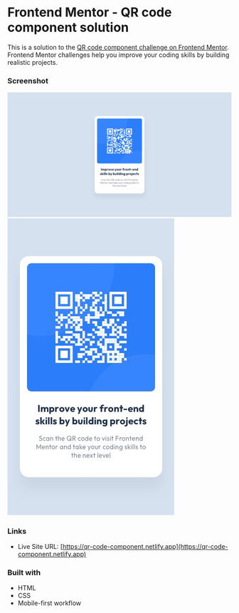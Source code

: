 # Frontend Mentor - QR code component solution

This is a solution to the [QR code component challenge on Frontend Mentor](https://www.frontendmentor.io/challenges/qr-code-component-iux_sIO_H). Frontend Mentor challenges help you improve your coding skills by building realistic projects. 

### Screenshot

![](https://github.com/AnDel55/frontend-mentor-qr-code-component/blob/main/desktop-design.jpg)
![](https://github.com/AnDel55/frontend-mentor-qr-code-component/blob/main/mobile-design.jpg)

### Links

- Live Site URL: [https://qr-code-component.netlify.app](https://qr-code-component.netlify.app)

### Built with

- HTML
- CSS
- Mobile-first workflow

